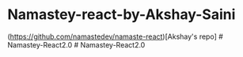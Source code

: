 # Namastey-react-by-Akshay-Saini

(https://github.com/namastedev/namaste-react)[Akshay's repo]
#   N a m a s t e y - R e a c t 2 . 0  
 #   N a m a s t e y - R e a c t 2 . 0  
 